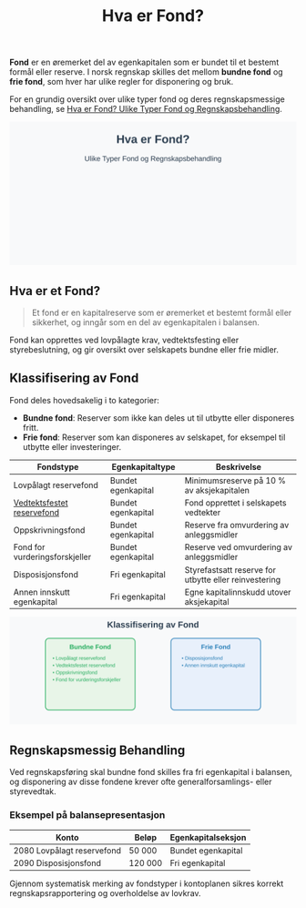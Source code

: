 ﻿---
title: "Hva er Fond?"
seoTitle: "Hva er Fond?"
description: '**Fond** er en øremerket del av egenkapitalen som er bundet til et bestemt formål eller reserve. I norsk regnskap skilles det mellom **bundne fond** og **frie...'
summary: 'Kort innføring i fond i regnskap: hva fond er, bundne vs. frie fond, typiske eksempler og hvordan de presenteres i balansen.'
---

**Fond** er en øremerket del av egenkapitalen som er bundet til et bestemt formål eller reserve. I norsk regnskap skilles det mellom **bundne fond** og **frie fond**, som hver har ulike regler for disponering og bruk.

For en grundig oversikt over ulike typer fond og deres regnskapsmessige behandling, se [Hva er Fond? Ulike Typer Fond og Regnskapsbehandling](/blogs/regnskap/hva-er-fond "Hva er Fond? Ulike Typer Fond og Regnskapsbehandling").

![Illustrasjon som viser hovedkategorier av fond](hva-er-fond-image.svg)

## Hva er et Fond?

> Et fond er en kapitalreserve som er øremerket et bestemt formål eller sikkerhet, og inngår som en del av egenkapitalen i balansen.

Fond kan opprettes ved lovpålagte krav, vedtektsfesting eller styrebeslutning, og gir oversikt over selskapets bundne eller frie midler.

## Klassifisering av Fond

Fond deles hovedsakelig i to kategorier:

- **Bundne fond**: Reserver som ikke kan deles ut til utbytte eller disponeres fritt.
- **Frie fond**: Reserver som kan disponeres av selskapet, for eksempel til utbytte eller investeringer.

| Fondstype                       | Egenkapitaltype      | Beskrivelse                                                       |
|---------------------------------|----------------------|-------------------------------------------------------------------|
| Lovpålagt reservefond           | Bundet egenkapital   | Minimumsreserve på 10 % av aksjekapitalen                        |
| [Vedtektsfestet reservefond](/blogs/regnskap/vedtekter "Vedtekter: Definisjon, Krav og Betydning i Norsk Regnskap")      | Bundet egenkapital   | Fond opprettet i selskapets vedtekter                             |
| Oppskrivningsfond               | Bundet egenkapital   | Reserve fra omvurdering av anleggsmidler                          |
| Fond for vurderingsforskjeller  | Bundet egenkapital   | Reserve ved omvurdering av anleggsmidler                          |
| Disposisjonsfond                | Fri egenkapital      | Styrefastsatt reserve for utbytte eller reinvestering             |
| Annen innskutt egenkapital      | Fri egenkapital      | Egne kapitalinnskudd utover aksjekapital                          |

![Klassifisering av fond](hva-er-fond-klassifisering.svg)

## Regnskapsmessig Behandling

Ved regnskapsføring skal bundne fond skilles fra fri egenkapital i balansen, og disponering av disse fondene krever ofte generalforsamlings- eller styrevedtak.

### Eksempel på balansepresentasjon

| Konto                          | Beløp      | Egenkapitalseksjon       |
|--------------------------------|------------|---------------------------|
| 2080 Lovpålagt reservefond     | 50 000     | Bundet egenkapital        |
| 2090 Disposisjonsfond          | 120 000    | Fri egenkapital           |

Gjennom systematisk merking av fondstyper i kontoplanen sikres korrekt regnskapsrapportering og overholdelse av lovkrav.










